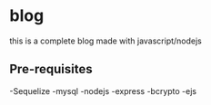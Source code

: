 # blog
this is a complete blog made with javascript/nodejs



<div>
  <h2>Pre-requisites</h2>
 -Sequelize
 -mysql
 -nodejs
 -express
 -bcrypto
 -ejs
  
  </div>
